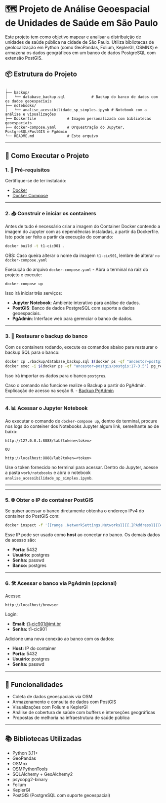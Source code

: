 # 🗺️ Projeto de Análise Geoespacial de Unidades de Saúde em São Paulo

Este projeto tem como objetivo mapear e analisar a distribuição de unidades de saúde pública na cidade de São Paulo. Utiliza bibliotecas de geolocalização em Python (como GeoPandas, Folium, KeplerGl, OSMNX) e armazena os dados geográficos em um banco de dados PostgreSQL com extensão PostGIS.

## 📦 Estrutura do Projeto

```
.
├── backup/
│   └── database_backup.sql            # Backup do banco de dados com os dados geoespaciais
├── notebooks/
│   └── analise_acessibilidade_sp_simples.ipynb # Notebook com a análise e visualizações
├── Dockerfile              # Imagem personalizada com bibliotecas geoespaciais
├── docker-compose.yaml     # Orquestração do Jupyter, PostgreSQL/PostGIS e PgAdmin
└── README.md               # Este arquivo
```

---

## 🚀 Como Executar o Projeto

### 1. 🔧 Pré-requisitos

Certifique-se de ter instalado:

- [Docker](https://www.docker.com/)
- [Docker Compose](https://docs.docker.com/compose/)

---

### 2. 📥 Construir e iniciar os containers

Antes de tudo é necessário criar a imagem do Container Docker contendo a imagem do Jupyter com as dependências instaladas, a partir da Dockerfile. Isto pode ser feito a partir da execução do comando:

```bash
docker build -t t1-cic901 .
```

OBS: Caso queira alterar o nome da imagem `t1-cic901`, lembre de alterar `no docker-compose.yaml`


Execução do arquivo `docker-compose.yaml` - Abra o terminal na raiz do projeto e execute:

```bash
docker-compose up
```

Isso irá iniciar três serviços:

- **Jupyter Notebook**: Ambiente interativo para análise de dados.
- **PostGIS**: Banco de dados PostgreSQL com suporte a dados geoespaciais.
- **PgAdmin**: Interface web para gerenciar o banco de dados.

---

### 3. 💾 Restaurar o backup do banco

Com os containers rodando, execute os comandos abaixo para restaurar o backup SQL para o banco:

```bash
docker cp ./backup/database_backup.sql $(docker ps -qf "ancestor=postgis/postgis:17-3.5"):/
docker exec -i $(docker ps -qf "ancestor=postgis/postgis:17-3.5") pg_restore -U postgres -d postgres /database_backup.sql
```

Isso irá importar os dados para o banco `postgres`.


Caso o comando não funcione realize o Backup a partir do PgAdmin. Explicação de acesso na seção  6.
    - [Backup PgAdmin](https://www.youtube.com/watch?v=4HJwrXclC3A)

---

### 4. 📊 Acessar o Jupyter Notebook

Ao executar o comando de `docker-compose up`, dentro do terminal, procure nos logs do conteiner dos Notebooks
Jupyter algum link, semelhante ao de baixo:

```
http://127.0.0.1:8888/lab?token=<token> 

OU

http://localhost:8888/lab?token=<token> 

```

Use o token fornecido no terminal para acessar. Dentro do Jupyter, acesse a pasta `work/notebooks` e abra o notebook `analise_acessibilidade_sp_simples.ipynb`.

---

---

### 5. 🌐 Obter o IP do container PostGIS

Se quiser acessar o banco diretamente obtenha o endereço IPv4 do container do PostGIS com:

```bash
docker inspect -f '{{range .NetworkSettings.Networks}}{{.IPAddress}}{{end}}' $(docker ps -qf "ancestor=postgis/postgis:17-3.5")
```

Esse IP pode ser usado como **host** ao conectar no banco. Os demais dados de acesso são:

- **Porta:** 5432  
- **Usuário:** postgres  
- **Senha:** passwd  
- **Banco:** postgres

---


### 6. 🛠️ Acessar o banco via PgAdmin (opcional)

Acesse:

```
http://localhost/browser
```

Login:

- **Email:** t1-cic901@imt.br  
- **Senha:** t1-cic901

Adicione uma nova conexão ao banco com os dados:

- **Host:** IP do container  
- **Porta:** 5432  
- **Usuário:** postgres  
- **Senha:** passwd  

---

## 🧪 Funcionalidades

- Coleta de dados geoespaciais via OSM
- Armazenamento e consulta de dados com PostGIS
- Visualizações com Folium e KeplerGl
- Análise de cobertura de saúde com buffers e interseções geográficas
- Propostas de melhoria na infraestrutura de saúde pública

---

## 📚 Bibliotecas Utilizadas

- Python 3.11+
- GeoPandas
- OSMnx
- OSMPythonTools
- SQLAlchemy + GeoAlchemy2
- psycopg2-binary
- Folium
- KeplerGl
- PostGIS (PostgreSQL com suporte geoespacial)